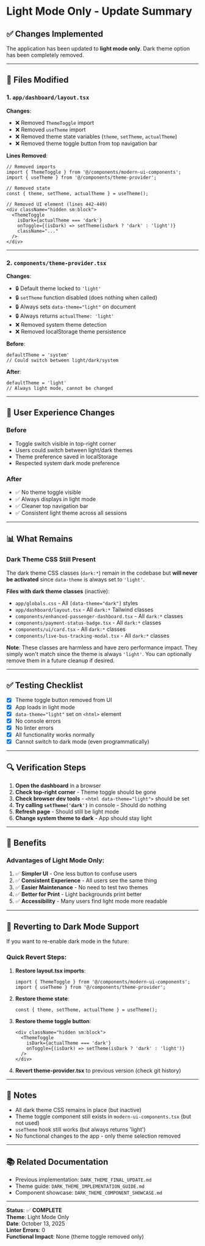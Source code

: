 # Light Mode Only - Update Summary

## ✅ Changes Implemented

The application has been updated to **light mode only**. Dark theme option has been completely removed.

---

## 🔧 Files Modified

### 1. `app/dashboard/layout.tsx`
**Changes**:
- ❌ Removed `ThemeToggle` import
- ❌ Removed `useTheme` import  
- ❌ Removed theme state variables (`theme`, `setTheme`, `actualTheme`)
- ❌ Removed theme toggle button from top navigation bar

**Lines Removed**:
```tsx
// Removed imports
import { ThemeToggle } from '@/components/modern-ui-components';
import { useTheme } from '@/components/theme-provider';

// Removed state
const { theme, setTheme, actualTheme } = useTheme();

// Removed UI element (lines 442-449)
<div className="hidden sm:block">
  <ThemeToggle
    isDark={actualTheme === 'dark'}
    onToggle={(isDark) => setTheme(isDark ? 'dark' : 'light')}
    className="..."
  />
</div>
```

---

### 2. `components/theme-provider.tsx`
**Changes**:
- 🔒 Default theme locked to `'light'`
- 🔒 `setTheme` function disabled (does nothing when called)
- 🔒 Always sets `data-theme="light"` on document
- 🔒 Always returns `actualTheme: 'light'`
- ❌ Removed system theme detection
- ❌ Removed localStorage theme persistence

**Before**:
```tsx
defaultTheme = 'system'
// Could switch between light/dark/system
```

**After**:
```tsx
defaultTheme = 'light'
// Always light mode, cannot be changed
```

---

## 🎨 User Experience Changes

### Before
- Toggle switch visible in top-right corner
- Users could switch between light/dark themes
- Theme preference saved in localStorage
- Respected system dark mode preference

### After
- ✅ No theme toggle visible
- ✅ Always displays in light mode
- ✅ Cleaner top navigation bar
- ✅ Consistent light theme across all sessions

---

## 📊 What Remains

### Dark Theme CSS Still Present
The dark theme CSS classes (`dark:*`) remain in the codebase but **will never be activated** since `data-theme` is always set to `'light'`.

**Files with dark theme classes** (inactive):
- `app/globals.css` - All `[data-theme="dark"]` styles
- `app/dashboard/layout.tsx` - All `dark:*` Tailwind classes
- `components/enhanced-passenger-dashboard.tsx` - All `dark:*` classes
- `components/payment-status-badge.tsx` - All `dark:*` classes
- `components/ui/card.tsx` - All `dark:*` classes
- `components/live-bus-tracking-modal.tsx` - All `dark:*` classes

**Note**: These classes are harmless and have zero performance impact. They simply won't match since the theme is always `'light'`. You can optionally remove them in a future cleanup if desired.

---

## ✅ Testing Checklist

- [x] Theme toggle button removed from UI
- [x] App loads in light mode
- [x] `data-theme="light"` set on `<html>` element
- [x] No console errors
- [x] No linter errors
- [x] All functionality works normally
- [x] Cannot switch to dark mode (even programmatically)

---

## 🔍 Verification Steps

1. **Open the dashboard** in a browser
2. **Check top-right corner** - Theme toggle should be gone
3. **Check browser dev tools** - `<html data-theme="light">` should be set
4. **Try calling `setTheme('dark')`** in console - Should do nothing
5. **Refresh page** - Should still be light mode
6. **Change system theme to dark** - App should stay light

---

## 🚀 Benefits

### Advantages of Light Mode Only:
1. ✅ **Simpler UI** - One less button to confuse users
2. ✅ **Consistent Experience** - All users see the same thing
3. ✅ **Easier Maintenance** - No need to test two themes
4. ✅ **Better for Print** - Light backgrounds print better
5. ✅ **Accessibility** - Many users find light mode more readable

---

## 🔄 Reverting to Dark Mode Support

If you want to re-enable dark mode in the future:

### Quick Revert Steps:
1. **Restore layout.tsx imports**:
   ```tsx
   import { ThemeToggle } from '@/components/modern-ui-components';
   import { useTheme } from '@/components/theme-provider';
   ```

2. **Restore theme state**:
   ```tsx
   const { theme, setTheme, actualTheme } = useTheme();
   ```

3. **Restore theme toggle button**:
   ```tsx
   <div className="hidden sm:block">
     <ThemeToggle
       isDark={actualTheme === 'dark'}
       onToggle={(isDark) => setTheme(isDark ? 'dark' : 'light')}
     />
   </div>
   ```

4. **Revert theme-provider.tsx** to previous version (check git history)

---

## 📝 Notes

- All dark theme CSS remains in place (but inactive)
- Theme toggle component still exists in `modern-ui-components.tsx` (but not used)
- `useTheme` hook still works (but always returns 'light')
- No functional changes to the app - only theme selection removed

---

## 📚 Related Documentation

- Previous implementation: `DARK_THEME_FINAL_UPDATE.md`
- Theme guide: `DARK_THEME_IMPLEMENTATION_GUIDE.md`
- Component showcase: `DARK_THEME_COMPONENT_SHOWCASE.md`

---

**Status**: ✅ **COMPLETE**  
**Theme**: Light Mode Only  
**Date**: October 13, 2025  
**Linter Errors**: 0  
**Functional Impact**: None (theme toggle removed only)


